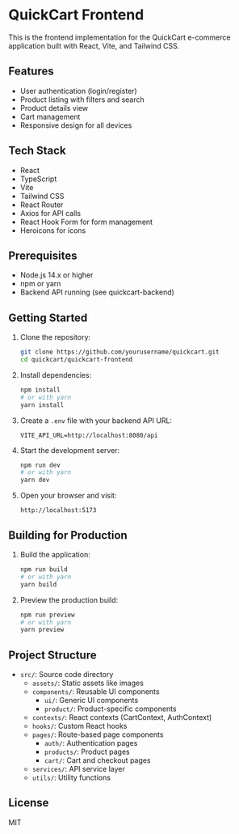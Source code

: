 # QuickCart Frontend

This is the frontend implementation for the QuickCart e-commerce application built with React, Vite, and Tailwind CSS.

## Features

- User authentication (login/register)
- Product listing with filters and search
- Product details view
- Cart management
- Responsive design for all devices

## Tech Stack

- React
- TypeScript
- Vite
- Tailwind CSS
- React Router
- Axios for API calls
- React Hook Form for form management
- Heroicons for icons

## Prerequisites

- Node.js 14.x or higher
- npm or yarn
- Backend API running (see quickcart-backend)

## Getting Started

1. Clone the repository:
   ```bash
   git clone https://github.com/yourusername/quickcart.git
   cd quickcart/quickcart-frontend
   ```

2. Install dependencies:
   ```bash
   npm install
   # or with yarn
   yarn install
   ```

3. Create a `.env` file with your backend API URL:
   ```
   VITE_API_URL=http://localhost:8080/api
   ```

4. Start the development server:
   ```bash
   npm run dev
   # or with yarn
   yarn dev
   ```

5. Open your browser and visit:
   ```
   http://localhost:5173
   ```

## Building for Production

1. Build the application:
   ```bash
   npm run build
   # or with yarn
   yarn build
   ```

2. Preview the production build:
   ```bash
   npm run preview
   # or with yarn
   yarn preview
   ```

## Project Structure

- `src/`: Source code directory
  - `assets/`: Static assets like images
  - `components/`: Reusable UI components
    - `ui/`: Generic UI components
    - `product/`: Product-specific components
  - `contexts/`: React contexts (CartContext, AuthContext)
  - `hooks/`: Custom React hooks
  - `pages/`: Route-based page components
    - `auth/`: Authentication pages
    - `products/`: Product pages
    - `cart/`: Cart and checkout pages
  - `services/`: API service layer
  - `utils/`: Utility functions

## License

MIT
